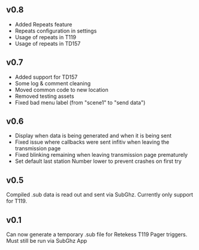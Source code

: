## v0.8
- Added Repeats feature 
- Repeats configuration in settings
- Usage of repeats in T119
- Usage of repeats in TD157

## v0.7

- Added support for TD157
- Some log & comment cleaning
- Moved common code to new location
- Removed testing assets
- Fixed bad menu label (from "scene1" to "send data")

## v0.6

- Display when data is being generated and when it is being sent
- Fixed issue where callbacks were sent infitiv when leaving the transmission page
- Fixed blinking remaining when leaving transmission page prematurely
- Set default last station Number lower to prevent crashes on first try


## v0.5

Compiled .sub data is read out and sent via SubGhz. Currently only support for T119. 

## v0.1

Can now generate a temporary .sub file for Retekess T119 Pager triggers. Must still be run via SubGhz App